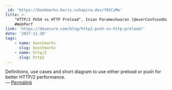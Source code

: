 ```yaml
---
_id: 'https://bookmarks.boris.schapira.dev/?0tCzMw'
title: >-
    "HTTP/2 PUSH vs HTTP Preload", Inian Parameshwaran (@everConfusedGuy) #H2
    #WebPerf
link: 'https://dexecure.com/blog/http2-push-vs-http-preload/'
date: '2017-11-20'
tags:
    - name: boostmarks
      slug: boostmarks
    - name: http/2
      slug: http2
---
```


Definitions, use cases and short diagram to use either preload or push for
better HTTP/2 performance. <br>&#8212;
<a href="https://bookmarks.boris.schapira.dev/?0tCzMw" title="Permalink">Permalink</a>
